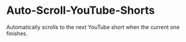 ﻿# Auto-Scroll-YouTube-Shorts
Automatically scrolls to the next YouTube short when the current one finishes.

